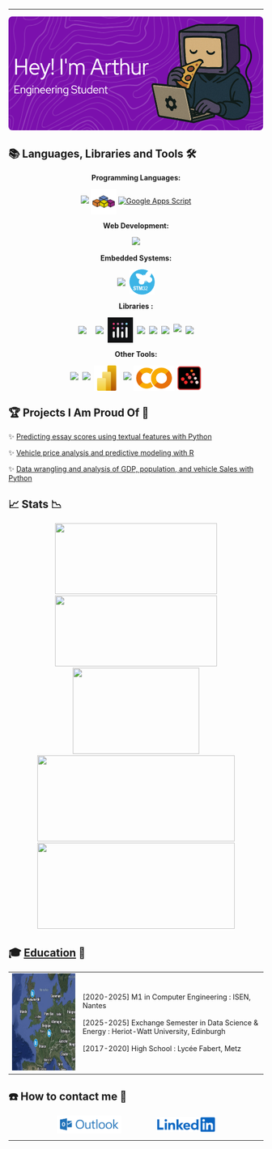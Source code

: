 <hr>

<p align="center"><a href="https://github.com/arthur5775" target="_blank"><img src="https://github.com/arthur5775/arthur5775/blob/main/img/Github_header.png?raw=true" width="675" height="225" /></a></p> 
<!--
made using: https://leviarista.github.io/github-profile-header-generator/
-->

## 📚 Languages, Libraries and Tools 🛠️
<!-- 
<details>
<summary><h2>📚 Languages, Libraries and Tools 🛠️</h2></summary>
-->

<p align="center"><b>Programming Languages:</b></p>
<p align="center">
  <a href="https://github.com/arthur5775" target="_blank"><img src="https://skillicons.dev/icons?i=python,r,c,matlab,java"/></a>
  <a href="https://github.com/arthur5775" target="_blank"><img src="https://github.com/arthur5775/arthur5775/blob/main/img/VBA_logo.svg" height="50px" style="vertical-align: middle"/></a>
  <a href="https://github.com/arthur5775" target="_blank"><img src="https://upload.wikimedia.org/wikipedia/commons/2/2f/Google_Apps_Script.svg" alt="Google Apps Script" width="50px" height="50px"/></a>
</p>

<p align="center"><b>Web Development:</b></p>
<p align="center">
  <a href="https://github.com/arthur5775" target="_blank"><img src="https://skillicons.dev/icons?i=html,css,js,php,mysql,postgres"/></a>
</p>

<p align="center"><b>Embedded Systems:</b></p>
<p align="center">
  <a href="https://github.com/arthur5775" target="_blank"><img src="https://skillicons.dev/icons?i=arduino" height="50px" style="vertical-align: middle"/></a>&nbsp;
  <a href="https://github.com/arthur5775" target="_blank"><img src="https://github.com/arthur5775/arthur5775/blob/main/img/STM32_logo.png" height="50px" style="vertical-align: middle"/></a>
</p>

<p align="center"><b>Libraries :</b></p>
<p align="center">
  <a href="https://github.com/arthur5775" target="_blank"><img src="https://raw.githubusercontent.com/wiki/opencv/opencv/logo/OpenCV_logo_no_text.svg?sanitize=true" height="50px" style="vertical-align: middle; margin-right: 10px;"/></a>&nbsp;
  <a href="https://github.com/arthur5775" target="_blank"><img src="https://logosandtypes.com/wp-content/uploads/2024/02/numpy.svg" height="50px" style="vertical-align: middle"/></a>&nbsp;
  <a href="https://github.com/arthur5775" target="_blank"><img src="https://github.com/arthur5775/arthur5775/blob/main/img/Plotly_logo.jpeg" height="50px" style="vertical-align: middle"/></a>&nbsp;
  <a href="https://github.com/arthur5775" target="_blank"><img src="https://icon.icepanel.io/Technology/png-shadow-512/Pandas.png" height="50px" style="vertical-align: middle"/></a>&nbsp;
  <a href="https://github.com/arthur5775" target="_blank"><img src="https://seaborn.pydata.org/_images/logo-mark-lightbg.svg" height="50px" style="vertical-align: middle"/></a>&nbsp;
  <a href="https://github.com/arthur5775" target="_blank"><img src="https://matplotlib.org/stable/_images/sphx_glr_logos2_001.png" height="50px" style="vertical-align: middle"/></a>&nbsp;
  <a href="https://github.com/arthur5775" target="_blank"><img src="https://upload.wikimedia.org/wikipedia/commons/thumb/0/05/Scikit_learn_logo_small.svg/800px-Scikit_learn_logo_small.svg.png" height="50px" sstyle="vertical-align: middle"/></a>&nbsp;
  <a href="https://github.com/arthur5775" target="_blank"><img src="https://www.tensorflow.org/images/tf_logo.png" height="50px" style="vertical-align: middle"/></a>
</p>

<p align="center"><b>Other Tools:</b></p>
<p align="center">
  <a href="https://github.com/arthur5775" target="_blank"><img src="https://skillicons.dev/icons?i=latex" height="50px"/></a>&nbsp;
  <a href="https://github.com/arthur5775" target="_blank"><img src="https://upload.wikimedia.org/wikipedia/commons/3/34/Microsoft_Office_Excel_%282019–present%29.svg" height="50px"/></a>&nbsp;
  <a href="https://github.com/arthur5775" target="_blank"><img src="https://github.com/arthur5775/arthur5775/blob/main/img/Power_BI_Logo.svg" height="50px" style="vertical-align: middle"/></a>&nbsp;
  <a href="https://github.com/arthur5775" target="_blank"><img src="https://upload.wikimedia.org/wikipedia/commons/3/38/Jupyter_logo.svg" height="50px"/></a>
  <a href="https://github.com/arthur5775" target="_blank"><img src="https://github.com/arthur5775/arthur5775/blob/main/img/Google_Colaboratory_logo.png" height="50px" style="vertical-align: middle"/></a>
  <a href="https://github.com/arthur5775" target="_blank"><img src="https://github.com/arthur5775/arthur5775/blob/main/img/Scilab_logo.svg" height="50px" style="vertical-align: middle"/></a>
</p>
<!--
</details>
-->

## 🏆 Projects I Am Proud Of 🍾
<!--
<details>
<summary><h2>🏆 Projects I Am Proud Of 🍾</h2></summary>
-->
<p>✨ <a href="https://github.com/arthur5775/HW_DataScienceLifeCycle/tree/main/CW2" target="_blank">Predicting essay scores using textual features with Python</a></p>
<p>✨ <a href="https://github.com/arthur5775/HW_StatisticalModelB/tree/main/CW2" target="_blank">Vehicle price analysis and predictive modeling with R</a></p>
<p>✨ <a href="https://github.com/arthur5775/HW_DataScienceLifeCycle/tree/main/CW1" target="_blank">Data wrangling and analysis of GDP, population, and vehicle Sales with Python</a></p>
<!--
</details>
-->

## 📈 Stats 📉
<!--
<details>
<summary><h2>📈 Stats 📉</h2></summary>
-->

<div align="center">
  <a href="https://github.com/arthur5775"><img width=320 height=140 src="https://github-readme-stats.vercel.app/api?username=arthur5775&theme=transparent&count_private=true&show_icons=true&rank_icon=github&border_radius=16&locale=en&border_color=ffffff&custom_title=Github%20Stats"/></a>
  <a href="https://github.com/arthur5775"><img width=320 height=140 src="https://github-readme-streak-stats.herokuapp.com/?user=arthur5775&theme=transparent&count_private=true&border_radius=16&card_height=200&locale=en&border=ffffff"/></a>
  <br>
  <a href="https://github.com/arthur5775"><img width=250 height=170 src="https://github-readme-stats.vercel.app/api/top-langs?username=arthur5775&theme=transparent&layout=donut&langs_count=20&size_weight=0.5&count_weight=0.5&border_radius=16&show_icons=true&locale=en&border_color=ffffff&card_width=250"/></a>
  <a href="https://github.com/arthur5775"><img width=390 height=170 src="https://github-readme-activity-graph.vercel.app/graph?username=arthur5775&custom_title=Contribution%20graph&radius=16&area=true&title_color=2f80ed&line=2f80ed&color=2f80ed&point=2f80ed&bg_color=00000000&height=500" /></a>
  <a href="https://github.com/arthur5775"><img width=390 height=170 src="http://github-profile-summary-cards.vercel.app/api/cards/productive-time?username=arthur5775&theme=transparent&utcOffset=1"/></a>


</div>
<!--
</details>
-->

## 🎓 [Education](https://www.linkedin.com/in/arthur-grossmann-le-mauguen-45094b205/details/education/) 🏫
<!--
<details>
<summary><h2>🎓 Education 🏫</h2></summary> 
-->

<table>
  <tr>
    <td><img src="https://github.com/arthur5775/arthur5775/blob/main/img/Map.png?raw=true" width="256" height="192" /></td>
    <td>
      [2020-2025] M1 in Computer Engineering : ISEN, Nantes<br><br>
      [2025-2025] Exchange Semester in Data Science & Energy : Heriot-Watt University, Edinburgh<br><br>
      [2017-2020] High School : Lycée Fabert, Metz
    </td>
  </tr>
</table>
<!--
</details>
-->

## ☎️ How to contact me 📧
<!--
<h2>☎️ How to contact me 📧</h2>
-->

<div align="center">
  <a href="mailto:arthur.grossmann--le-mauguen@isen-ouest.yncrea.fr" style="text-decoration: none"><img src="https://raw.githubusercontent.com/arthur5775/arthur5775/main/img/Outlook_logo.png" height="35px" style="vertical-align: middle"/></a>
    <!-- <img src="https://img.shields.io/badge/Gmail-333333?style=for-the-badge&logo=gmail&logoColor=red" /> -->
  &nbsp;&nbsp;&nbsp;&nbsp;&nbsp;&nbsp;&nbsp;&nbsp;&nbsp;&nbsp;&nbsp;&nbsp;&nbsp;&nbsp;&nbsp;&nbsp;
  <a href="https://www.linkedin.com/in/arthur-grossmann-le-mauguen-45094b205/" style="text-decoration: none">
    <img src="https://github.com/arthur5775/arthur5775/blob/main/img/LinkedIn_logo.svg?raw=true" height="30px" style="vertical-align: middle"/>
    <!-- <img src="https://img.shields.io/badge/LinkedIn-0077B5?style=for-the-badge&logo=linkedin&logoColor=white" target="_blank" height="25px" /> -->
  </a>
</div>
<hr>

<!-- Inspired by:
https://github.com/Ashutosh00710/Ashutosh00710/blob/master/README.md
https://github.com/Ashutosh00710/github-readme-activity-graph?tab=readme-ov-file
https://github.com/denvercoder1/github-readme-streak-stats
https://github.com/anuraghazra/github-readme-stats
https://github.com/Kiran1689/kiran1689/blob/main/README.md
https://blog.lasheen.dev/beautiful-github-profile-readme/
-->

<!-- Still to do:
add profile banner/ header
add last commit 
clean up the file and file names used
https://github.com/athul/waka-readme
https://www.youtube.com/watch?v=jazcHIaitfE
https://github.com/lowlighter/metrics?tab=readme-ov-file
https://github.com/avgupta456/github-trends
https://github.com/mayankchaudhary26/Cool-Readme-ideas
-->
